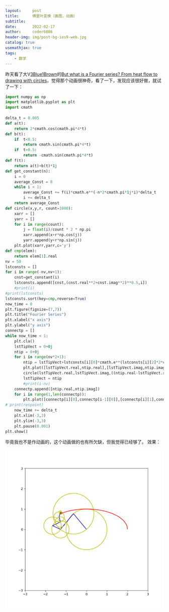 ```yaml
---
layout:     post
title:      傅里叶变换（画图，动画）
subtitle:   
date:       2022-02-17
author:     coder6886
header-img: img/post-bg-ios9-web.jpg
catalog: true
usemathjax: true
tags:
    - 数学 
---
```


昨天看了大V[3Blue1Brown](https://www.youtube.com/channel/UCYO_jab_esuFRV4b17AJtAw)的[But what is a Fourier series? From heat flow to drawing with circles](https://www.youtube.com/watch?v=r6sGWTCMz2k)，觉得那个动画很神奇，看了一下，发现应该很好做，就试了一下：

```python
import numpy as np
import matplotlib.pyplot as plt
import cmath

delta_t = 0.005
def a(t):
    return 2*cmath.cos(cmath.pi*4*t)
def b(t):
    if  t<0.5:
        return cmath.sin(cmath.pi*4*t)
    if  t>0.5:
        return -cmath.sin(cmath.pi*4*t)
def f(t):
    return a(t)+b(t)*1j
def get_constant(n):
    i = 0
    average_Const = 0
    while i < 1:
        average_Const += f(i)*cmath.e**(-n*2*cmath.pi*1j*i)*delta_t
        i += delta_t
    return average_Const
def circle(x,y,r, count=1000):
    xarr = []
    yarr = []
    for i in range(count):
        j = float(i)/count * 2 * np.pi
        xarr.append(x+r*np.cos(j))
        yarr.append(y+r*np.sin(j))
    plt.plot(xarr,yarr,c='y')
def cmp(elem):
    return elem[1].real
nv = 50
lstconsts = []
for i in range(-nv,nv+1):
    cnst=get_constant(i)
    lstconsts.append([cnst,(cnst.real**2+cnst.imag**2)**0.5,i])
    #print(i)
#print(lstconsts)
lstconsts.sort(key=cmp,reverse=True)
now_time = 0
plt.figure(figsize=(7,7))
plt.title("Fourier Series")
plt.xlabel("x axis")
plt.ylabel("y axis")
connectp = []
while now_time < 1:
    plt.cla()
    lstTipVect = 0+0j
    ntip = 0+0j
    for i in range(nv*2+1):
        ntip = lstTipVect+lstconsts[i][0]*cmath.e**(lstconsts[i][2]*2*cmath.pi*(1j)*now_time)
        plt.plot([lstTipVect.real,ntip.real],[lstTipVect.imag,ntip.imag],'b')
        circle(lstTipVect.real,lstTipVect.imag,((ntip.real-lstTipVect.real)**2+(ntip.imag-lstTipVect.imag)**2)**0.5)
        lstTipVect = ntip
        #print(i-nv)
    connectp.append([ntip.real,ntip.imag])
    for i in range(1,len(connectp)):
        plt.plot([connectp[i][0],connectp[i-1][0]],[connectp[i][1],connectp[i-1][1]],'r')
# print(respoint)
    now_time += delta_t
    plt.xlim(-3,3)
    plt.ylim(-3,3)
    plt.pause(0.001)
plt.show()


```
毕竟我也不是作动画的，这个动画做的也有所欠缺，但我觉得已经够了。
效果：

![fourier-1.png](/img/fourier-1.png)